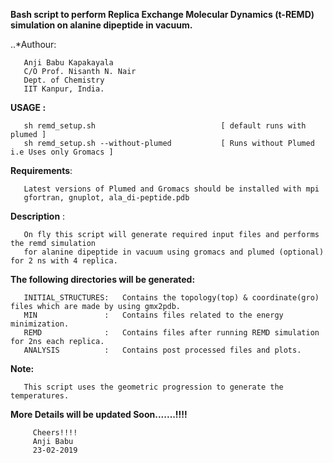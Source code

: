 
**Bash script to perform Replica Exchange Molecular Dynamics (t-REMD) simulation on alanine dipeptide in vacuum.**

   ..*Authour:
   
       Anji Babu Kapakayala
       C/O Prof. Nisanth N. Nair
       Dept. of Chemistry
       IIT Kanpur, India.
       
                      
   **USAGE :**    
                         
       sh remd_setup.sh                            [ default runs with plumed ]
       sh remd_setup.sh --without-plumed           [ Runs without Plumed i.e Uses only Gromacs ] 
       
       
   **Requirements**:     
   
       Latest versions of Plumed and Gromacs should be installed with mpi
       gfortran, gnuplot, ala_di-peptide.pdb
                          
             
   **Description** :   
   
       On fly this script will generate required input files and performs the remd simulation
       for alanine dipeptide in vacuum using gromacs and plumed (optional) for 2 ns with 4 replica.
             
   **The following directories will be generated:**
             
       INITIAL_STRUCTURES:   Contains the topology(top) & coordinate(gro) files which are made by using gmx2pdb.
       MIN               :   Contains files related to the energy minimization.
       REMD              :   Contains files after running REMD simulation for 2ns each replica.
       ANALYSIS          :   Contains post processed files and plots.
             
             
   **Note:**
           
       This script uses the geometric progression to generate the temperatures.
           
                    
   **More Details will be updated Soon.......!!!!**
                
         Cheers!!!!
         Anji Babu
         23-02-2019
